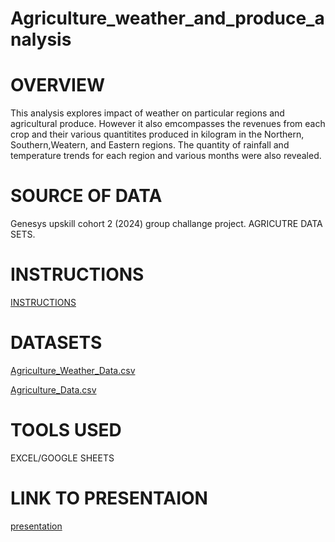 # Agriculture_weather_and_produce_analysis

# OVERVIEW
This analysis explores impact of weather on particular regions and agricultural produce. However it  also emcompasses the revenues from each crop and their various quantitites produced in kilogram in the Northern, Southern,Weatern, and Eastern regions. The quantity of rainfall and temperature trends for each region and various months were also revealed.

# SOURCE OF DATA

Genesys upskill cohort 2 (2024) group challange project. AGRICUTRE DATA SETS.

# INSTRUCTIONS
[INSTRUCTIONS](https://drive.google.com/file/d/1mHgTqcThtS2CQ6yd6VTnBhTdM-LfDA3o/view?usp=sharing)

# DATASETS
[Agriculture_Weather_Data.csv](https://github.com/user-attachments/files/20027541/Agriculture_Weather_Data.csv)


[Agriculture_Data.csv](https://github.com/user-attachments/files/20027540/Agriculture_Data.csv)

# TOOLS USED
EXCEL/GOOGLE SHEETS

# LINK TO PRESENTAION
[presentation](https://docs.google.com/presentation/d/1NPI3zpY93WF601-CZCnrJ0vt0FcX02fT4TbCM66xKaw/edit?usp=sharing)



